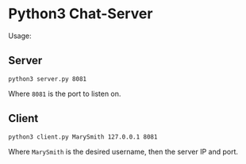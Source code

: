 # Python3 Chat-Server

Usage:

## Server

```
python3 server.py 8081
```

Where `8081` is the port to listen on.

## Client

```
python3 client.py MarySmith 127.0.0.1 8081
```

Where `MarySmith` is the desired username, then the server IP and port.
